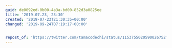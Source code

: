 ```yaml
---
guid: de0092ed-0b00-4a3a-bd00-852d3a0825ee
title: '2019.07.23, 23:30'
created: '2019-07-23T21:30:35+00:00'
changed: '2019-09-24T07:19:17+00:00'


repost_of: 'https://twitter.com/tamacodechi/status/1153755020590026752?s=20'
---
```


